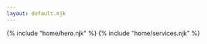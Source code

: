 ```yaml
---
layout: default.njk
---
```


<main>
  {% include "home/hero.njk" %}
  {% include "home/services.njk" %}
</main>